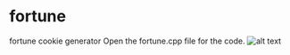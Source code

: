 # fortune
fortune cookie generator
Open the fortune.cpp file for the code.
![alt text](fortune/fortune-cookie.gif)

